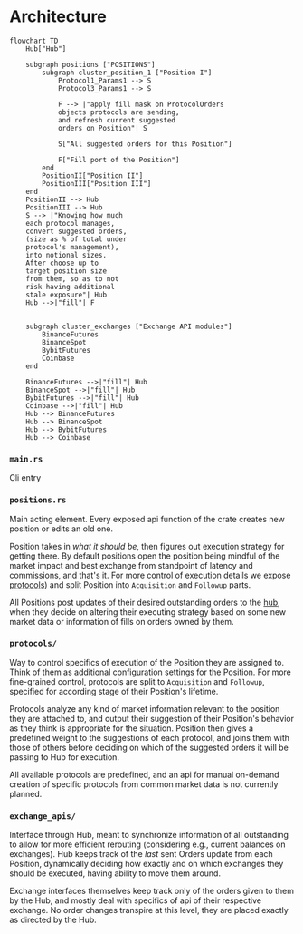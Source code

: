 # Architecture
```mermaid
flowchart TD
    Hub["Hub"]

    subgraph positions ["POSITIONS"]
        subgraph cluster_position_1 ["Position I"]
            Protocol1_Params1 --> S
            Protocol3_Params1 --> S

            F --> |"apply fill mask on ProtocolOrders
            objects protocols are sending,
            and refresh current suggested
            orders on Position"| S

            S["All suggested orders for this Position"]

            F["Fill port of the Position"]
        end
        PositionII["Position II"]
        PositionIII["Position III"]
    end
    PositionII --> Hub
    PositionIII --> Hub
    S --> |"Knowing how much
    each protocol manages,
    convert suggested orders,
    (size as % of total under
    protocol's management),
    into notional sizes.
    After choose up to
    target position size
    from them, so as to not
    risk having additional
    stale exposure"| Hub
    Hub -->|"fill"| F


    subgraph cluster_exchanges ["Exchange API modules"]
        BinanceFutures
        BinanceSpot
        BybitFutures
        Coinbase
    end
  
    BinanceFutures -->|"fill"| Hub
    BinanceSpot -->|"fill"| Hub
    BybitFutures -->|"fill"| Hub
    Coinbase -->|"fill"| Hub
    Hub --> BinanceFutures
    Hub --> BinanceSpot
    Hub --> BybitFutures
    Hub --> Coinbase
```

### `main.rs`
Cli entry

### `positions.rs`
Main acting element. Every exposed api function of the crate creates new position or edits an old one.

Position takes in _what it should be_, then figures out execution strategy for getting there. By default positions open the position being mindful of the market impact and best exchange from standpoint of latency and commissions, and that's it. For more control of execution details we expose [protocols](#protocols)) and split Position into `Acquisition` and `Followup` parts.

All Positions post updates of their desired outstanding orders to the [hub](#exchange-apis), when they decide on altering their executing strategy based on some new market data or information of fills on orders owned by them.

### `protocols/`
Way to control specifics of execution of the Position they are assigned to. Think of them as additional configuration settings for the Position. For more fine-grained control, protocols are split to `Acquisition` and `Followup`, specified for according stage of their Position's lifetime.

Protocols analyze any kind of market information relevant to the position they are attached to, and output their suggestion of their Position's behavior as they think is appropriate for the situation. Position then gives a predefined weight to the suggestions of each protocol, and joins them with those of others before deciding on which of the suggested orders it will be passing to Hub for execution.

All available protocols are predefined, and an api for manual on-demand creation of specific protocols from common market data is not currently planned.

### `exchange_apis/`
Interface through Hub, meant to synchronize information of all outstanding to allow for more efficient rerouting (considering e.g., current balances on exchanges). Hub keeps track of the _last_ sent Orders update from each Position, dynamically deciding how exactly and on which exchanges they should be executed, having ability to move them around.

Exchange interfaces themselves keep track only of the orders given to them by the Hub, and mostly deal with specifics of api of their respective exchange. No order changes transpire at this level, they are placed exactly as directed by the Hub.
